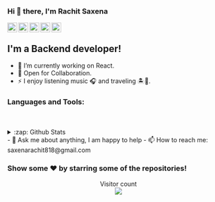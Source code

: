 ### Hi 👋 there, I'm Rachit Saxena<a href="https://www.linkedin.com/in/rachit-saxena01">
  <img align="left" alt="Rachit Saxena LinkedIn" width="22px" src="https://cdn.jsdelivr.net/npm/simple-icons@v3/icons/linkedin.svg" />
</a>
<a href="https://www.facebook.com/">
<a href="https://www.facebook.com/">
  <img align="left" alt="km-singh Facebook" width="22px" src="https://cdn.jsdelivr.net/npm/simple-icons@v3/icons/facebook.svg" />
</a>
<a href="https://www.instagram.com/">
  <img align="left" alt="km-singh Instagram" width="22px" src="https://cdn.jsdelivr.net/npm/simple-icons@v3/icons/instagram.svg" />
</a>
<a href="https://leetcode.com/">
<a href="https://codeforces.com/">
  <img align="left" alt="rachit-saxena Codeforces" width="22px" src="https://cdn.jsdelivr.net/npm/simple-icons@v3/icons/codeforces.svg" />
</a>
<a href="https://www.codechef.com/">
<a href="https://www.codechef.com/">
  <img align="left" alt="rachit saxena Codechef" width="22px" src="https://cdn.jsdelivr.net/npm/simple-icons@v3/icons/codechef.svg" />
</a>
<br/>


## I'm a Backend developer!
- 🔭 I’m currently working on React.
- 👯 Open for Collaboration.
- ⚡ I enjoy listening music 🎧 and traveling 🏝️🗻.
### Languages and Tools:

<section>

</section>
<br/>
<br/>
<details>

  
  <summary>:zap: Github Stats</summary>
   <img align="left" alt="Rachit's Github Stats" src="https://github-readme-stats.vercel.app/api?username=rachit-01" /> 
</details>
- 💬 Ask me about anything, I am happy to help
- 📫 How to reach me: saxenarachit818@gmail.com


### Show some ❤️ by starring some of the repositories!
<p align="center"> 
  Visitor count<br>
  <img src="https://profile-counter.glitch.me/rachit-01/count.svg" />
</p>
